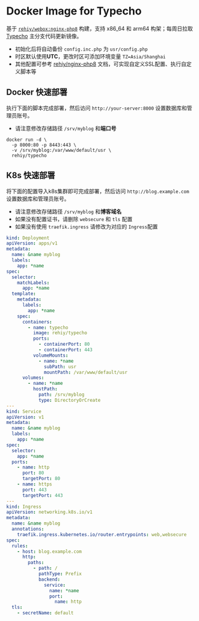 # Docker Image for Typecho

基于 [`rehiy/webox:nginx-php8`](https://github.com/rehiy/webox-docker/tree/master/nginx-php8.3) 构建，支持 x86_64 和 arm64 构架；每周日拉取 [Typecho](https://github.com/typecho/typecho) 主分支代码更新镜像。

- 初始化后将自动备份 `config.inc.php` 为 `usr/config.php`
- 时区默认使用**UTC**，更改时区可添加环境变量 `TZ=Asia/Shanghai`
- 其他配置可参考 [rehiy/nginx-php8](https://github.com/rehiy/webox-docker/tree/master/nginx-php8.3) 文档，可实现自定义SSL配置、执行自定义脚本等

## Docker 快速部署

执行下面的脚本完成部署，然后访问 `http://your-server:8000` 设置数据库和管理员账号。

- 请注意修改存储路径 `/srv/myblog` 和**端口号**

```shell
docker run -d \
  -p 8000:80 -p 8443:443 \
  -v /srv/myblog:/var/www/default/usr \
  rehiy/typecho
```

## K8s 快速部署

将下面的配置导入k8s集群即可完成部署，然后访问 `http://blog.example.com` 设置数据库和管理员账号。

- 请注意修改存储路径 `/srv/myblog` 和**博客域名**
- 如果没有配置证书，请删除 `websecure` 和 `tls` 配置
- 如果没有使用 `traefik.ingress` 请修改为对应的 `Ingress`配置

```yaml
kind: Deployment
apiVersion: apps/v1
metadata:
  name: &name myblog
  labels:
    app: *name
spec:
  selector:
    matchLabels:
      app: *name
  template:
    metadata:
      labels:
        app: *name
    spec:
      containers:
        - name: typecho
          image: rehiy/typecho
          ports:
            - containerPort: 80
            - containerPort: 443
          volumeMounts:
            - name: *name
              subPath: usr
              mountPath: /var/www/default/usr
      volumes:
        - name: *name
          hostPath:
            path: /srv/myblog
            type: DirectoryOrCreate
---
kind: Service
apiVersion: v1
metadata:
  name: &name myblog
  labels:
    app: *name
spec:
  selector:
    app: *name
  ports:
    - name: http
      port: 80
      targetPort: 80
    - name: https
      port: 443
      targetPort: 443
---
kind: Ingress
apiVersion: networking.k8s.io/v1
metadata:
  name: &name myblog
  annotations:
    traefik.ingress.kubernetes.io/router.entrypoints: web,websecure
spec:
  rules:
    - host: blog.example.com
      http:
        paths:
          - path: /
            pathType: Prefix
            backend:
              service:
                name: *name
                port:
                  name: http
  tls:
    - secretName: default
```
